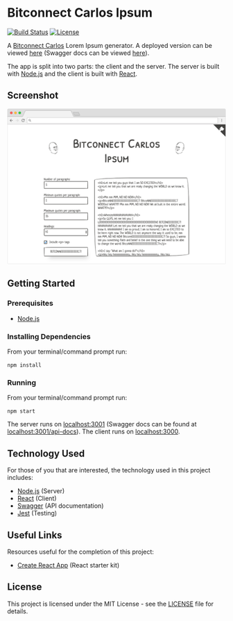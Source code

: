 # Bitconnect Carlos Ipsum

[![Build Status](https://img.shields.io/github/workflow/status/vanillaSlice/the-mono/Bitconnect%20Carlos%20Ipsum/main)](https://github.com/vanillaSlice/the-mono/actions?query=workflow%3ABitconnect-Carlos-Ipsum+branch%3Amain)
[![License](https://img.shields.io/badge/license-MIT-green)](LICENSE)

A [Bitconnect Carlos](https://www.youtube.com/watch?v=QKO6IChjojI) Lorem Ipsum generator. A deployed
version can be viewed [here](https://bitconnectcarlosipsum.mikelowe.xyz/)
(Swagger docs can be viewed [here](https://bitconnectcarlosipsum.mikelowe.xyz/api-docs)).

The app is split into two parts: the client and the server. The server is built with [Node.js](https://nodejs.org/en/)
and the client is built with [React](https://reactjs.org/).

## Screenshot

![Screenshot](./images/screenshot-1.png)

## Getting Started

### Prerequisites

* [Node.js](https://nodejs.org/en/)

### Installing Dependencies

From your terminal/command prompt run:

```
npm install
```

### Running

From your terminal/command prompt run:

```
npm start
```

The server runs on [localhost:3001](http://localhost:3001) (Swagger docs can be found at
[localhost:3001/api-docs](http://localhost:3001/api-docs)). The client runs on [localhost:3000](http://localhost:3000).

## Technology Used

For those of you that are interested, the technology used in this project includes:

* [Node.js](https://nodejs.org/en/) (Server)
* [React](https://reactjs.org/) (Client)
* [Swagger](https://swagger.io/) (API documentation)
* [Jest](https://jestjs.io/) (Testing)

## Useful Links

Resources useful for the completion of this project:

* [Create React App](https://github.com/facebook/create-react-app) (React starter kit)

## License

This project is licensed under the MIT License - see the [LICENSE](LICENSE) file for details.
